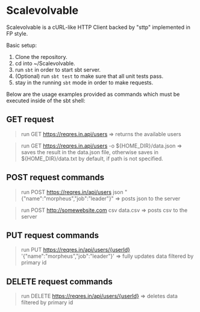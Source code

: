 # Scalevolvable
Scalevolvable is a cURL-like HTTP Client backed by "sttp" implemented in FP style.

Basic setup:

1) Clone the repository.
2) cd into ~/Scalevolvable.
3) run `sbt` in order to start sbt server.
4) (Optional) run `sbt test` to make sure that all unit tests pass.
5) stay in the running `sbt` mode in order to make requests.

Below are the usage examples provided as commands which must be executed inside of the sbt shell:

GET request
----------------------------
> run GET https://reqres.in.api/users => returns the available users

> run GET https://reqres.in.api/users -o ${HOME_DIR}/data.json => saves the result in the data.json file, otherwise saves in ${HOME_DIR}/data.txt by default, if path is not specified.

POST request commands
----------------------------
> run POST https://reqres.in/api/users <h> json <d> "{\"name\":\"morpheus\",\"job\":\"leader\"}" => posts json to the server

> run POST http://somewebsite.com <h> csv <f> data.csv => posts csv to the server
  
PUT request commands
----------------------------
> run PUT https://reqres.in/api/users/{userId} <d> '{\"name\":\"morpheus\",\"job\":\"leader\"}' => fully updates data filtered by primary id

DELETE request commands
----------------------------
> run DELETE https://reqres.in/api/users/{userId} <d> => deletes data filtered by primary id
